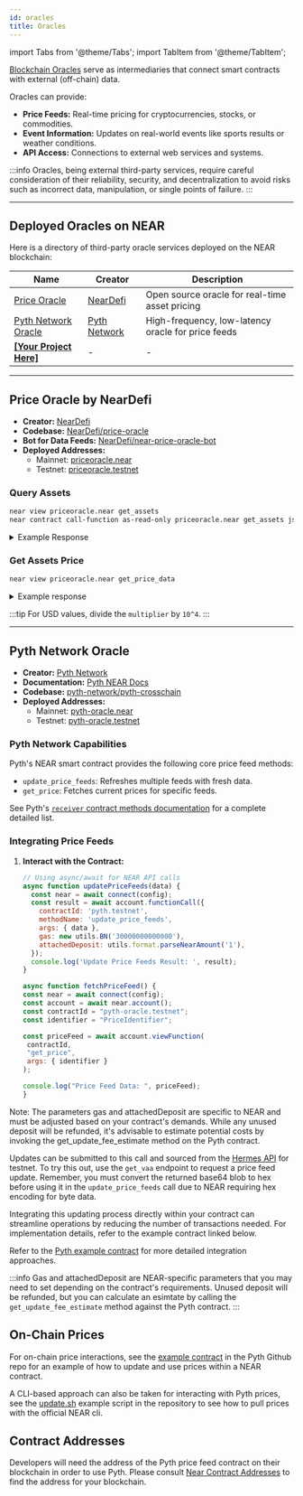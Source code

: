 ```yaml
---
id: oracles
title: Oracles
---
```


import Tabs from '@theme/Tabs';
import TabItem from '@theme/TabItem';

[Blockchain Oracles](https://en.wikipedia.org/wiki/Blockchain_oracle) serve as intermediaries that connect smart contracts with external (off-chain) data.

Oracles can provide:

- **Price Feeds:** Real-time pricing for cryptocurrencies, stocks, or commodities.
- **Event Information:** Updates on real-world events like sports results or weather conditions.
- **API Access:** Connections to external web services and systems.

:::info
Oracles, being external third-party services, require careful consideration of their reliability, security, and decentralization to avoid risks such as incorrect data, manipulation, or single points of failure.
:::

---

## Deployed Oracles on NEAR

Here is a directory of third-party oracle services deployed on the NEAR blockchain:

| Name                                                                                                     | Creator                                 | Description                                        |
| -------------------------------------------------------------------------------------------------------- | --------------------------------------- | -------------------------------------------------- |
| [Price Oracle](#price-oracle)                                                                            | [NearDefi](https://github.com/NearDeFi) | Open source oracle for real-time asset pricing     |
| [Pyth Network Oracle](#pyth-network-oracle)                                                              | [Pyth Network](https://pyth.network/)   | High-frequency, low-latency oracle for price feeds |
| **[[Your Project Here]](https://github.com/near/docs/edit/master/docs/2.build/5.primitives/oracles.md)** | -                                       | -                                                  |

---

## Price Oracle by NearDefi

- **Creator:** [NearDefi](https://github.com/NearDeFi)
- **Codebase:** [NearDefi/price-oracle](https://github.com/NearDeFi/price-oracle)
- **Bot for Data Feeds:** [NearDefi/near-price-oracle-bot](https://github.com/NearDeFi/near-price-oracle-bot)
- **Deployed Addresses:**
  - Mainnet: [priceoracle.near](https://nearblocks.io/address/priceoracle.near)
  - Testnet: [priceoracle.testnet](https://testnet.nearblocks.io/address/priceoracle.testnet)

### Query Assets

<Tabs>
  <TabItem value="🖥️ CLI" label="🖥️ CLI">

```bash
near view priceoracle.near get_assets
near contract call-function as-read-only priceoracle.near get_assets json-args {} network-config mainnet now
```

  <details>
  
  <summary>Example Response</summary>

```json
[
  [
    'wrap.near',
    {
      reports: [
        {
          oracle_id: 'thorinoracle.near',
          timestamp: '1669795900809627816',
          price: { multiplier: '17030', decimals: 28 }
        },
        ...
      ]
    }
  ]
]
```

  </details>
</TabItem>
</Tabs>

### Get Assets Price

<Tabs>
  <TabItem value="🖥️ CLI" label="🖥️ CLI">

```bash
near view priceoracle.near get_price_data
```

</TabItem>

</Tabs>

<details>

<summary>Example response</summary>

```json
{
  timestamp: '1706631861981947371',
  recency_duration_sec: 90,
  prices: [
    {
      asset_id: 'wrap.near',
      price: { multiplier: '30702', decimals: 28 }
    },
    {
      asset_id: 'aurora',
      price: { multiplier: '235662', decimals: 20 }
    },
    {
      asset_id: 'meta-pool.near',
      price: { multiplier: '38770', decimals: 28 }
    },
    {
      asset_id: 'linear-protocol.near',
      price: { multiplier: '36432', decimals: 28 }
    },
```

</details>

:::tip
For USD values, divide the `multiplier` by `10^4`.
:::

---

## Pyth Network Oracle

- **Creator:** [Pyth Network](https://pyth.network)
- **Documentation:** [Pyth NEAR Docs](https://docs.pyth.network/price-feeds/use-real-time-data/near)
- **Codebase:** [pyth-network/pyth-crosschain](https://github.com/pyth-network/pyth-crosschain/tree/main/target_chains/near)
- **Deployed Addresses:**
  - Mainnet: [pyth-oracle.near](https://nearblocks.io/address/pyth-oracle.near)
  - Testnet: [pyth-oracle.testnet](https://testnet.nearblocks.io/address/pyth-oracle.testnet)

### Pyth Network Capabilities

Pyth's NEAR smart contract provides the following core price feed methods:

- `update_price_feeds`: Refreshes multiple feeds with fresh data.
- `get_price`: Fetches current prices for specific feeds.

See Pyth's [`receiver` contract methods documentation](https://github.com/pyth-network/pyth-crosschain/blob/main/target_chains/near/receiver/src/ext.rs) for a complete detailed list.

### Integrating Price Feeds

1. **Interact with the Contract:**

   ```javascript
   // Using async/await for NEAR API calls
   async function updatePriceFeeds(data) {
     const near = await connect(config);
     const result = await account.functionCall({
       contractId: 'pyth.testnet',
       methodName: 'update_price_feeds',
       args: { data },
       gas: new utils.BN('30000000000000'),
       attachedDeposit: utils.format.parseNearAmount('1'),
     });
     console.log('Update Price Feeds Result: ', result);
   }
   ```

   ```js
   async function fetchPriceFeed() {
   const near = await connect(config);
   const account = await near.account();
   const contractId = "pyth-oracle.testnet";
   const identifier = "PriceIdentifier";

   const priceFeed = await account.viewFunction(
    contractId,
    "get_price",
    args: { identifier }
   );

   console.log("Price Feed Data: ", priceFeed);
   }
   ```

Note: The parameters gas and attachedDeposit are specific to NEAR and must be adjusted based on your contract's demands. While any unused deposit will be refunded, it's advisable to estimate potential costs by invoking the get_update_fee_estimate method on the Pyth contract.

Updates can be submitted to this call and sourced from the [Hermes API](https://hermes-beta.pyth.network/) for testnet. To try this out, use the `get_vaa` endpoint to request a price feed
update. Remember, you must convert the returned base64 blob to
hex before using it in the `update_price_feeds` call due to NEAR requiring hex encoding for byte data.

Integrating this updating process directly within your contract can streamline operations by reducing the number of transactions needed. For implementation details, refer to the example contract linked below.

Refer to the [Pyth example contract](https://github.com/pyth-network/pyth-crosschain/tree/main/target_chains/near/example) for more detailed integration approaches.

:::info
Gas and attachedDeposit are NEAR-specific parameters that you
may need to set depending on the contract's requirements. Unused
deposit will be refunded, but you can calculate an esimtate by calling
the `get_update_fee_estimate` method against the Pyth contract.
:::

## On-Chain Prices

For on-chain price interactions, see the [example contract](https://github.com/pyth-network/pyth-crosschain/tree/main/target_chains/near/example) in the Pyth Github repo for an example of how to update and use prices within a NEAR contract.

A CLI-based approach can also be taken for interacting with Pyth prices,
see the [update.sh](https://github.com/pyth-network/pyth-crosschain/blob/main/target_chains/near/scripts/update.sh) example script in the repository to see how to pull prices with the official NEAR cli.

## Contract Addresses

Developers will need the address of the Pyth price feed contract on their blockchain in order to use Pyth.
Please consult [Near Contract Addresses](https://docs.pyth.network/price-feeds/contract-addresses/near) to find the address for your blockchain.
